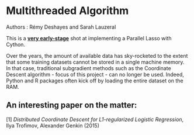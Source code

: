 # Multithreaded Algorithm    

Authors : Rémy Deshayes and Sarah Lauzeral

This is a **<ins>very early-stage</ins>** shot at implementing a Parallel Lasso with Cython.

Over the years, the amount of available data has sky-rocketed to the extent that some training datasets cannot be stored in a single machine memory.       
In that case, traditional subgradient methods such as the Coordinate Descent algorithm - focus of this project - can no longer be used. Indeed, Python and R packages often kick off by loading the entire dataset on the RAM. 

## An interesting paper on the matter:
[1] _Distributed Coordinate Descent for L1-regularized Logistic Regression_, Ilya Trofimov, Alexander Genkin (2015)
